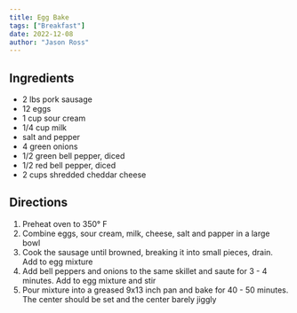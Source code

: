 ```yaml
---
title: Egg Bake
tags: ["Breakfast"]
date: 2022-12-08
author: "Jason Ross"
---
```


## Ingredients

- 2 lbs pork sausage
- 12 eggs
- 1 cup sour cream
- 1/4 cup milk
- salt and pepper
- 4 green onions
- 1/2 green bell pepper, diced
- 1/2 red bell pepper, diced
- 2 cups shredded cheddar cheese

## Directions

1. Preheat oven to 350&deg; F
2. Combine eggs, sour cream, milk, cheese, salt and papper in a large bowl
3. Cook the sausage until browned, breaking it into small pieces, drain. Add to egg mixture
4. Add bell peppers and onions to the same skillet and saute for 3 - 4 minutes. Add to egg mixture and stir
5. Pour mixture into a greased 9x13 inch pan and bake for 40 - 50 minutes. The center should be set and the center barely jiggly
